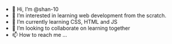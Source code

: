 - 👋 Hi, I’m @shan-10
- 👀 I’m interested in learning web development from the scratch.
- 🌱 I’m currently learning CSS, HTML and JS
- 💞️ I’m looking to collaborate on learning together
- 📫 How to reach me ...

<!---
shan-10/shan-10 is a ✨ special ✨ repository because its `README.md` (this file) appears on your GitHub profile.
You can click the Preview link to take a look at your changes.
--->
